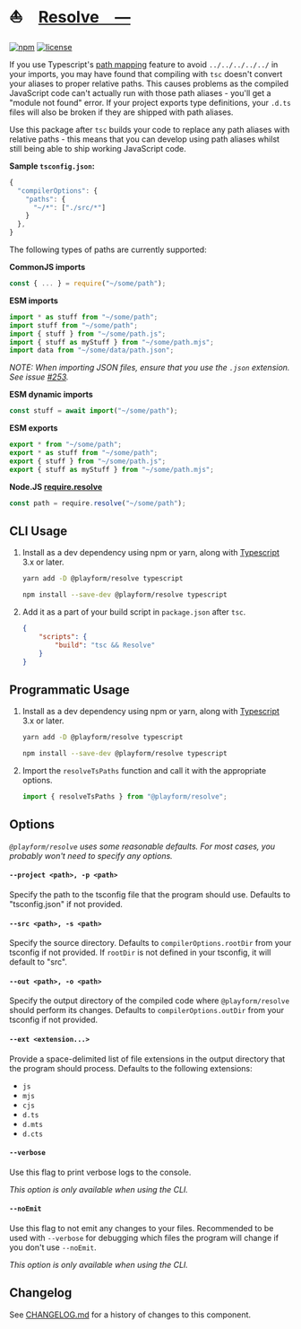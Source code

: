 # ⛵ [Resolve —]

[![npm](https://img.shields.io/npm/v/@playform/resolve?style=flat-square)](https://www.npmjs.com/package/@playform/resolve)
[![license](https://img.shields.io/:license-mit-blue.svg?style=flat-square)](LICENSE)

If you use Typescript's
[path mapping](https://www.typescriptlang.org/docs/handbook/module-resolution.html#path-mapping)
feature to avoid `../../../../../` in your imports, you may have found that
compiling with `tsc` doesn't convert your aliases to proper relative paths. This
causes problems as the compiled JavaScript code can't actually run with those
path aliases - you'll get a "module not found" error. If your project exports
type definitions, your `.d.ts` files will also be broken if they are shipped
with path aliases.

Use this package after `tsc` builds your code to replace any path aliases with
relative paths - this means that you can develop using path aliases whilst still
being able to ship working JavaScript code.

**Sample `tsconfig.json`:**

```ts
{
  "compilerOptions": {
    "paths": {
      "~/*": ["./src/*"]
    }
  },
}

```

The following types of paths are currently supported:

**CommonJS imports**

```ts
const { ... } = require("~/some/path");
```

**ESM imports**

```ts
import * as stuff from "~/some/path";
import stuff from "~/some/path";
import { stuff } from "~/some/path.js";
import { stuff as myStuff } from "~/some/path.mjs";
import data from "~/some/data/path.json";
```

_NOTE: When importing JSON files, ensure that you use the `.json` extension. See
issue [#253](https://github.com/PlayForm/Resolve/issues/253)._

**ESM dynamic imports**

```ts
const stuff = await import("~/some/path");
```

**ESM exports**

```ts
export * from "~/some/path";
export * as stuff from "~/some/path";
export { stuff } from "~/some/path.js";
export { stuff as myStuff } from "~/some/path.mjs";
```

**Node.JS
[require.resolve](https://nodejs.org/api/modules.html#requireresolverequest-options)**

```ts
const path = require.resolve("~/some/path");
```

## CLI Usage

1. Install as a dev dependency using npm or yarn, along with
   [Typescript](https://www.npmjs.com/package/typescript) 3.x or later.

    ```sh
    yarn add -D @playform/resolve typescript
    ```

    ```sh
    npm install --save-dev @playform/resolve typescript
    ```

2. Add it as a part of your build script in `package.json` after `tsc`.

    ```json
    {
    	"scripts": {
    		"build": "tsc && Resolve"
    	}
    }
    ```

## Programmatic Usage

1. Install as a dev dependency using npm or yarn, along with
   [Typescript](https://www.npmjs.com/package/typescript) 3.x or later.

    ```sh
    yarn add -D @playform/resolve typescript
    ```

    ```sh
    npm install --save-dev @playform/resolve typescript
    ```

2. Import the `resolveTsPaths` function and call it with the appropriate
   options.

    ```ts
    import { resolveTsPaths } from "@playform/resolve";
    ```

## Options

_`@playform/resolve` uses some reasonable defaults. For most cases, you probably
won't need to specify any options._

#### `--project <path>, -p <path>`

Specify the path to the tsconfig file that the program should use. Defaults to
"tsconfig.json" if not provided.

#### `--src <path>, -s <path>`

Specify the source directory. Defaults to `compilerOptions.rootDir` from your
tsconfig if not provided. If `rootDir` is not defined in your tsconfig, it will
default to "src".

#### `--out <path>, -o <path>`

Specify the output directory of the compiled code where `@playform/resolve`
should perform its changes. Defaults to `compilerOptions.outDir` from your
tsconfig if not provided.

#### `--ext <extension...>`

Provide a space-delimited list of file extensions in the output directory that
the program should process. Defaults to the following extensions:

-   `js`
-   `mjs`
-   `cjs`
-   `d.ts`
-   `d.mts`
-   `d.cts`

#### `--verbose`

Use this flag to print verbose logs to the console.

_This option is only available when using the CLI._

#### `--noEmit`

Use this flag to not emit any changes to your files. Recommended to be used with
`--verbose` for debugging which files the program will change if you don't use
`--noEmit`.

_This option is only available when using the CLI._

[Resolve —]: httpS://npmjs.org/@playform/resolve

## Changelog

See [CHANGELOG.md](CHANGELOG.md) for a history of changes to this component.
